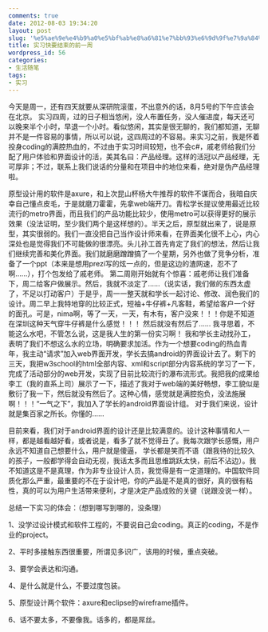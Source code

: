 ```yaml
---
comments: true
date: 2012-08-03 19:34:20
layout: post
slug: '%e5%ae%9e%e4%b9%a0%e5%bf%ab%e8%a6%81%e7%bb%93%e6%9d%9f%e7%9a%84%e5%89%8d%e4%b8%80%e5%91%a8'
title: 实习快要结束的前一周
wordpress_id: 56
categories:
- 生活随笔
tags:
- 实习
---
```


今天是周一，还有四天就要从深研院滚蛋，不出意外的话，8月5号的下午应该会在北京。
实习四周，过的日子相当悠闲，没人布置任务，没人催进度，每天还可以晚来半个小时，早退一个小时。看似悠闲，其实是很无聊的，我们都知道，无聊并不是一件容易的事情，所以可以说，这四周过的不容易。来实习之前，我是怀着投身coding的满腔热血的，不过由于实习时间较短，也不会c#，戚老师给我们分配了用户体验和界面设计的活，美其名曰：产品经理。这样的活冠以产品经理，无可厚非；不过，联系上我们说话的分量和在项目中的地位来看，绝对是伪产品经理啦。

原型设计用的软件是axure，和上次昆山杯杨大牛推荐的软件不谋而合，我暗自庆幸自己懂点皮毛，于是就磨刀霍霍，先拿web端开刀。青松学长提议使用最近比较流行的metro界面，而且我们的产品功能比较少，使用metro可以获得更好的展示效果（没法证明，至少我们两个是这样想的）。半天之后，原型就出来了，说是原型，其实很弱的。我们一直没把自己当作设计师来看，在界面美化很不上心，内心深处也是觉得我们不可能做的很漂亮。头儿孙工首先肯定了我们的想法，然后让我们继续完善和美化界面。我们就磨磨蹭蹭搞了一个星期，另外也做了竞争分析，准备了一个ppt（本来是想用prezi写的炫一点的，但是这边的渣网速，忍不了啊……），打个包发给了戚老师。
第二周刚开始就有个惊喜：戚老师让我们准备下，周二给客户做展示。然后，我就不淡定了……（说实话，我们做的东西太虚了，不足以打动客户）于是乎，周一一整天就和学长一起讨论、修改、润色我们的设计。周二早上我特地穿的比较正式，短袖+牛仔裤+凡客鞋，希望给客户一个好的面孔。可是，nima啊，等了一天，一天，有木有，客户没来！！！你是不知道在深圳这种天气穿牛仔裤是什么感觉！！！
然后就没有然后了……
我寻思着，不能这么水吧，不管怎么说，这是我人生的第一份实习啊！
我和学长主动找孙工，表明了我们不想这么水的立场，明确要求加活。作为一个想要coding的热血青年，我主动“请求”加入web界面开发，学长去搞android的界面设计去了。剩下的三天，我把w3school的html全部内容、xml和script部分内容系统的学习了一下，完成了活动部分的web开发，实现了目前比较流行的瀑布流形式。我把我的成果给李工（我的直系上司）展示了一下，描述了我对于web端的美好畅想，李工貌似是敷衍了我一下，然后就没有然后了。这种心情，感觉就是满腔抱负，没法施展啊！！！“一气之下”，我加入了学长的android界面设计组。
对于我们来说，设计就是集百家之所长。你懂的……

目前来看，我们对于android界面的设计还是比较满意的。设计这种事情和人一样，都是越看越好看，或者说是，看多了就不觉得丑了。我每次跟学长感慨，用户永远不知道自己想要什么，用户就是傻逼， 学长都是笑而不语（跟我待的比较久的孩子，一般都学得会自动无视，我话太多而且思维跳跃太快，前后不沾边）。我不知道这是不是真理，作为非专业设计人员，我觉得是有一定道理的。中国软件同质化那么严重，最重要的不在于设计吧，你的产品是不是真的很好，真的很有粘性，真的可以为用户生活带来便利，才是决定产品成败的关键（说跟没说一样）。

总结一下实习的体会：（想到哪写到哪的，没条理）

1、没学过设计模式和软件工程的，不要说自己会coding。真正的coding，不是作业的project。

2、平时多接触东西很重要，所谓见多识广，该用的时候，重点突破。

3、要学会表达和沟通。

4、是什么就是什么，不要过度包装。

5、原型设计两个软件：axure和eclipse的wireframe插件。

6、话不要太多，不要像我。话多的，都是屌丝。
